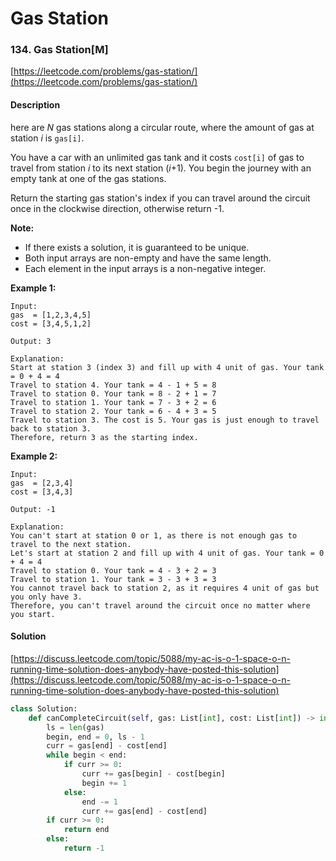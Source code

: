 # Gas Station



### 134. Gas Station\[M\]

[https://leetcode.com/problems/gas-station/](https://leetcode.com/problems/gas-station/)

#### Description

here are _N_ gas stations along a circular route, where the amount of gas at station _i_ is `gas[i]`.

You have a car with an unlimited gas tank and it costs `cost[i]` of gas to travel from station _i_ to its next station \(_i_+1\). You begin the journey with an empty tank at one of the gas stations.

Return the starting gas station's index if you can travel around the circuit once in the clockwise direction, otherwise return -1.

**Note:**

* If there exists a solution, it is guaranteed to be unique.
* Both input arrays are non-empty and have the same length.
* Each element in the input arrays is a non-negative integer.

**Example 1:**

```text
Input: 
gas  = [1,2,3,4,5]
cost = [3,4,5,1,2]

Output: 3

Explanation:
Start at station 3 (index 3) and fill up with 4 unit of gas. Your tank = 0 + 4 = 4
Travel to station 4. Your tank = 4 - 1 + 5 = 8
Travel to station 0. Your tank = 8 - 2 + 1 = 7
Travel to station 1. Your tank = 7 - 3 + 2 = 6
Travel to station 2. Your tank = 6 - 4 + 3 = 5
Travel to station 3. The cost is 5. Your gas is just enough to travel back to station 3.
Therefore, return 3 as the starting index.
```

**Example 2:**

```text
Input: 
gas  = [2,3,4]
cost = [3,4,3]

Output: -1

Explanation:
You can't start at station 0 or 1, as there is not enough gas to travel to the next station.
Let's start at station 2 and fill up with 4 unit of gas. Your tank = 0 + 4 = 4
Travel to station 0. Your tank = 4 - 3 + 2 = 3
Travel to station 1. Your tank = 3 - 3 + 3 = 3
You cannot travel back to station 2, as it requires 4 unit of gas but you only have 3.
Therefore, you can't travel around the circuit once no matter where you start.
```

#### Solution

[https://discuss.leetcode.com/topic/5088/my-ac-is-o-1-space-o-n-running-time-solution-does-anybody-have-posted-this-solution](https://discuss.leetcode.com/topic/5088/my-ac-is-o-1-space-o-n-running-time-solution-does-anybody-have-posted-this-solution)

```python
class Solution:
    def canCompleteCircuit(self, gas: List[int], cost: List[int]) -> int:
        ls = len(gas)
        begin, end = 0, ls - 1
        curr = gas[end] - cost[end]
        while begin < end:
            if curr >= 0:
                curr += gas[begin] - cost[begin]
                begin += 1
            else:
                end -= 1
                curr += gas[end] - cost[end]
        if curr >= 0:
            return end
        else:
            return -1
```

